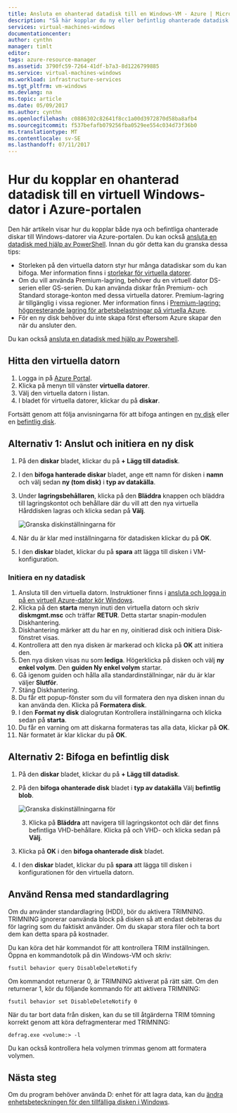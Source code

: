 ```yaml
---
title: Ansluta en ohanterad datadisk till en Windows-VM - Azure | Microsoft Docs
description: "Så här kopplar du ny eller befintlig ohanterade datadisk till en virtuell Windows-dator i Azure-portalen med hjälp av Resource Manager-distributionsmodellen."
services: virtual-machines-windows
documentationcenter: 
author: cynthn
manager: timlt
editor: 
tags: azure-resource-manager
ms.assetid: 3790fc59-7264-41df-b7a3-8d1226799885
ms.service: virtual-machines-windows
ms.workload: infrastructure-services
ms.tgt_pltfrm: vm-windows
ms.devlang: na
ms.topic: article
ms.date: 05/09/2017
ms.author: cynthn
ms.openlocfilehash: c0886302c82641f8cc1a00d3972870d58ba8afb4
ms.sourcegitcommit: f537befafb079256fba0529ee554c034d73f36b0
ms.translationtype: MT
ms.contentlocale: sv-SE
ms.lasthandoff: 07/11/2017
---
```

# <a name="how-to-attach-an-unmanaged-data-disk-to-a-windows-vm-in-the-azure-portal"></a>Hur du kopplar en ohanterad datadisk till en virtuell Windows-dator i Azure-portalen

Den här artikeln visar hur du kopplar både nya och befintliga ohanterade diskar till Windows-datorer via Azure-portalen. Du kan också [ansluta en datadisk med hjälp av PowerShell](./attach-disk-ps.md). Innan du gör detta kan du granska dessa tips:

* Storleken på den virtuella datorn styr hur många datadiskar som du kan bifoga. Mer information finns i [storlekar för virtuella datorer](sizes.md).
* Om du vill använda Premium-lagring, behöver du en virtuell dator DS-serien eller GS-serien. Du kan använda diskar från Premium- och Standard storage-konton med dessa virtuella datorer. Premium-lagring är tillgänglig i vissa regioner. Mer information finns i [Premium-lagring: högpresterande lagring för arbetsbelastningar på virtuella Azure](../../storage/storage-premium-storage.md?toc=%2fazure%2fvirtual-machines%2fwindows%2ftoc.json).
* För en ny disk behöver du inte skapa först eftersom Azure skapar den när du ansluter den.


Du kan också [ansluta en datadisk med hjälp av Powershell](attach-disk-ps.md).


## <a name="find-the-virtual-machine"></a>Hitta den virtuella datorn
1. Logga in på [Azure Portal](https://portal.azure.com/).
2. Klicka på menyn till vänster **virtuella datorer**.
3. Välj den virtuella datorn i listan.
4. I bladet för virtuella datorer, klickar du på **diskar**.
   
Fortsätt genom att följa anvisningarna för att bifoga antingen en [ny disk](#option-1-attach-a-new-disk) eller en [befintlig disk](#option-2-attach-an-existing-disk).

## <a name="option-1-attach-and-initialize-a-new-disk"></a>Alternativ 1: Anslut och initiera en ny disk
1. På den **diskar** bladet, klickar du på **+ Lägg till datadisk**.
2. I den **bifoga hanterade diskar** bladet, ange ett namn för disken i **namn** och välj sedan **ny (tom disk)** i **typ av datakälla**.
3. Under **lagringsbehållaren**, klicka på den **Bläddra** knappen och bläddra till lagringskontot och behållare där du vill att den nya virtuella Hårddisken lagras och klicka sedan på **Välj**. 
  
   ![Granska diskinställningarna för](./media/attach-disk-portal/attach-empty-unmanaged.png)
   
3. När du är klar med inställningarna för datadisken klickar du på **OK**.
4. I den **diskar** bladet, klickar du på **spara** att lägga till disken i VM-konfiguration.


### <a name="initialize-a-new-data-disk"></a>Initiera en ny datadisk

1. Ansluta till den virtuella datorn. Instruktioner finns i [ansluta och logga in på en virtuell Azure-dator kör Windows](connect-logon.md?toc=%2fazure%2fvirtual-machines%2fwindows%2ftoc.json).
1. Klicka på den **starta** menyn inuti den virtuella datorn och skriv **diskmgmt.msc** och träffar **RETUR**. Detta startar snapin-modulen Diskhantering.
2. Diskhantering märker att du har en ny, oinitierad disk och initiera Disk-fönstret visas.
3. Kontrollera att den nya disken är markerad och klicka på **OK** att initiera den.
4. Den nya disken visas nu som **lediga**. Högerklicka på disken och välj **ny enkel volym**. Den **guiden Ny enkel volym** startar.
5. Gå igenom guiden och hålla alla standardinställningar, när du är klar väljer **Slutför**.
6. Stäng Diskhantering.
7. Du får ett popup-fönster som du vill formatera den nya disken innan du kan använda den. Klicka på **Formatera disk**.
8. I den **Format ny disk** dialogrutan Kontrollera inställningarna och klicka sedan på **starta**.
9. Du får en varning om att diskarna formateras tas alla data, klickar på **OK**.
10. När formatet är klar klickar du på **OK**.


## <a name="option-2-attach-an-existing-disk"></a>Alternativ 2: Bifoga en befintlig disk
1. På den **diskar** bladet, klickar du på **+ Lägg till datadisk**.
2. På den **bifoga ohanterade disk** bladet i **typ av datakälla** Välj **befintlig blob**.

    ![Granska diskinställningarna för](./media/attach-disk-portal/attach-existing-unmanaged.png)

    3. Klicka på **Bläddra** att navigera till lagringskontot och där det finns befintliga VHD-behållare. Klicka på och VHD- och klicka sedan på **Välj**.
4. Klicka på **OK** i den **bifoga ohanterade disk** bladet.
5. I den **diskar** bladet, klickar du på **spara** att lägga till disken i konfigurationen för den virtuella datorn.
   


## <a name="use-trim-with-standard-storage"></a>Använd Rensa med standardlagring

Om du använder standardlagring (HDD), bör du aktivera TRIMNING. TRIMNING ignorerar oanvända block på disken så att endast debiteras du för lagring som du faktiskt använder. Om du skapar stora filer och ta bort dem kan detta spara på kostnader. 

Du kan köra det här kommandot för att kontrollera TRIM inställningen. Öppna en kommandotolk på din Windows-VM och skriv:

```
fsutil behavior query DisableDeleteNotify
```

Om kommandot returnerar 0, är TRIMNING aktiverat på rätt sätt. Om den returnerar 1, kör du följande kommando för att aktivera TRIMNING:
```
fsutil behavior set DisableDeleteNotify 0
```

När du tar bort data från disken, kan du se till åtgärderna TRIM tömning korrekt genom att köra defragmenterar med TRIMNING:

```
defrag.exe <volume:> -l
```

Du kan också kontrollera hela volymen trimmas genom att formatera volymen.


## <a name="next-steps"></a>Nästa steg
Om du program behöver använda D: enhet för att lagra data, kan du [ändra enhetsbeteckningen för den tillfälliga disken i Windows](change-drive-letter.md?toc=%2fazure%2fvirtual-machines%2fwindows%2fclassic%2ftoc.json).

